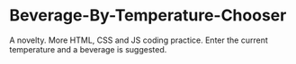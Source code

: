# Beverage-By-Temperature-Chooser
A novelty. More HTML, CSS and JS coding practice. Enter the current temperature and a beverage is suggested.  
